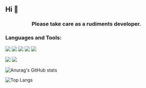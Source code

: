 ## Hi 👋

<h3 align="center">Please take care as a rudiments developer.</h3>
<p></p>

<p align="left">
</p>

<h3 align="left">Languages and Tools:</h3>
<p align="left"> <a href="https://www.w3schools.com/css/" target="_blank" rel="noreferrer"><img src="https://img.shields.io/badge/css3-0000FF.svg?style=for-the-badge&logo=css3&logoColor=FFFFFF" /></a>
<a href="https://www.python.org" target="_blank" rel="noreferrer"><img src="https://img.shields.io/badge/python-4682B4.svg?style=for-the-badge&logo=python&logoColor=FFFFFF" /></a> 
<a href="https://www.w3.org/html/" target="_blank" rel="noreferrer"><img src="https://img.shields.io/badge/html5-FF8C00.svg?style=for-the-badge&logo=html5&logoColor=FFFFFF" /></a>
<a href="https://www.java.com" target="_blank" rel="noreferrer"><img src="https://img.shields.io/badge/java-FFFFFF.svg?style=for-the-badge&logo=java&logoColor=FF0000" /></a>
<a href="https://developer.mozilla.org/en-US/docs/Web/JavaScript" target="_blank" rel="noreferrer"><img src="https://img.shields.io/badge/javascript-FFFF00.svg?style=for-the-badge&logo=javascript&logoColor=000000" /></a>

<p></p>

<a href="https://www.oracle.com/" target="_blank" rel="noreferrer"><img src="https://img.shields.io/badge/oracle-FFFFFF.svg?style=for-the-badge&logo=oracle&logoColor=FF0000" /></a>
<a href="https://git-scm.com/" target="_blank" rel="noreferrer"> <img src="https://img.shields.io/badge/git-FF8C00.svg?style=for-the-badge&logo=git&logoColor=FFFFFF" /></a>
</p>

![Anurag's GitHub stats](https://github-readme-stats.vercel.app/api?username=smal1cat&show_icons=true&theme=radical) 
<p></p>
<p></p>

![Top Langs](https://github-readme-stats.vercel.app/api/top-langs/?username=smal1cat&layout=compact)
